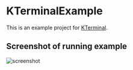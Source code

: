 # KTerminalExample

This is an example project for [KTerminal](https://github.com/heatherhaks/kterminal).

## Screenshot of running example

![screenshot](https://i.imgur.com/G78DhK0.png)
